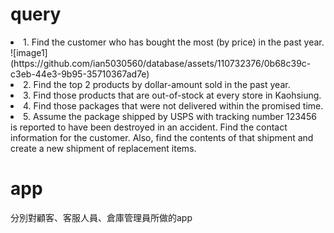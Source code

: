 <h1>query</h1>
<li>1. Find the customer who has bought the most (by price) in the past year.</li>
![image1](https://github.com/ian5030560/database/assets/110732376/0b68c39c-c3eb-44e3-9b95-35710367ad7e)
<li>2. Find the top 2 products by dollar-amount sold in the past year.</li>
<li>3. Find those products that are out-of-stock at every store in Kaohsiung.</li>
<div></div>
<li>4. Find those packages that were not delivered within the promised time.</li>
<li>5. Assume the package shipped by USPS with tracking number 123456 is reported to have been destroyed in an accident. 
Find the contact information for the customer. Also, find the contents of that shipment and create a new shipment of replacement items.
</li>

<h1>app</h1>
<div>分別對顧客、客服人員、倉庫管理員所做的app</div>
